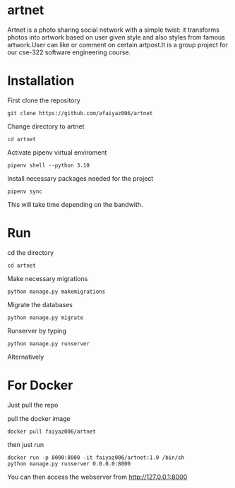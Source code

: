 # artnet
Artnet is a photo sharing social network with a simple twist: it transforms photos into artwork based on user given style and also styles from famous artwork.User can like or comment on certain artpost.It is a group project for our cse-322 software engineering course.

# Installation
First clone the repository
```
git clone https://github.com/afaiyaz006/artnet
```
Change directory to artnet
```
cd artnet
```
Activate pipenv virtual enviroment
```
pipenv shell --python 3.10
```
Install necessary packages needed for the project
```
pipenv sync
```
This will take time depending on the bandwith.

# Run
cd the directory
```
cd artnet
```
Make necessary migrations
```
python manage.py makemigrations
```
Migrate the databases
```
python manage.py migrate
```
Runserver by typing
```
python manage.py runserver
```
Alternatively 
# For Docker
Just pull the repo

pull the docker image
```
docker pull faiyaz006/artnet
```

then just run
```
docker run -p 8000:8000 -it faiyaz006/artnet:1.0 /bin/sh
python manage.py runserver 0.0.0.0:8000
```
You can then access the webserver from http://127.0.0.1:8000


